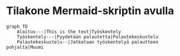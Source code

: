 # Tilakone Mermaid-skriptin avulla


```mermaid
graph TD
    Aloitus---|This is the text|Työskentely
    Työskentely---|Pyydetään palautetta|Palautekeskustelu
    Palautekeskustelu--|Jatketaan työskentelyä palautteen pohjalta|Muumi
    
  
```
